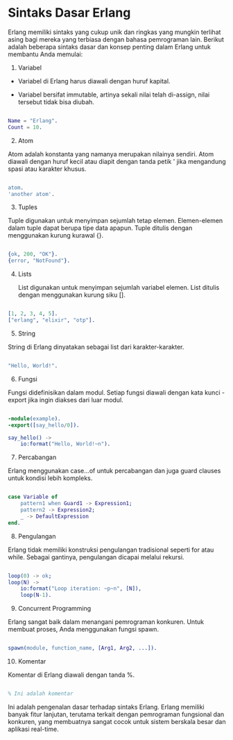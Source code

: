 # Sintaks Dasar Erlang

Erlang memiliki sintaks yang cukup unik dan ringkas yang mungkin terlihat asing bagi mereka yang terbiasa dengan bahasa pemrograman lain. Berikut adalah beberapa sintaks dasar dan konsep penting dalam Erlang untuk membantu Anda memulai:

1. Variabel

- Variabel di Erlang harus diawali dengan huruf kapital.

- Variabel bersifat immutable, artinya sekali nilai telah di-assign, nilai tersebut tidak bisa diubah.

```erlang

Name = "Erlang".
Count = 10.
```
2. Atom

Atom adalah konstanta yang namanya merupakan nilainya sendiri. Atom diawali dengan huruf kecil atau diapit dengan tanda petik ' jika mengandung spasi atau karakter khusus.

```erlang

atom.
'another atom'.
```

3. Tuples

Tuple digunakan untuk menyimpan sejumlah tetap elemen. Elemen-elemen dalam tuple dapat berupa tipe data apapun. Tuple ditulis dengan menggunakan kurung kurawal {}.

```erlang

{ok, 200, "OK"}.
{error, "NotFound"}.
```

4. Lists

    List digunakan untuk menyimpan sejumlah variabel elemen. List ditulis dengan menggunakan kurung siku [].

```erlang

[1, 2, 3, 4, 5].
["erlang", "elixir", "otp"].
```

5. String

String di Erlang dinyatakan sebagai list dari karakter-karakter.

```erlang

"Hello, World!".
```

6. Fungsi

Fungsi didefinisikan dalam modul. Setiap fungsi diawali dengan kata kunci -export jika ingin diakses dari luar modul.

```erlang

-module(example).
-export([say_hello/0]).

say_hello() ->
    io:format("Hello, World!~n").
```
7. Percabangan

Erlang menggunakan case...of untuk percabangan dan juga guard clauses untuk kondisi lebih kompleks.

```erlang

case Variable of
    pattern1 when Guard1 -> Expression1;
    pattern2 -> Expression2;
    _ -> DefaultExpression
end.
```
8. Pengulangan

Erlang tidak memiliki konstruksi pengulangan tradisional seperti for atau while. Sebagai gantinya, pengulangan dicapai melalui rekursi.

```erlang

loop(0) -> ok;
loop(N) ->
    io:format("Loop iteration: ~p~n", [N]),
    loop(N-1).
```

9. Concurrent Programming

Erlang sangat baik dalam menangani pemrograman konkuren. Untuk membuat proses, Anda menggunakan fungsi spawn.

```erlang

spawn(module, function_name, [Arg1, Arg2, ...]).
```

10. Komentar

Komentar di Erlang diawali dengan tanda %.

```erlang

% Ini adalah komentar
```
Ini adalah pengenalan dasar terhadap sintaks Erlang. Erlang memiliki banyak fitur lanjutan, terutama terkait dengan pemrograman fungsional dan konkuren, yang membuatnya sangat cocok untuk sistem berskala besar dan aplikasi real-time.